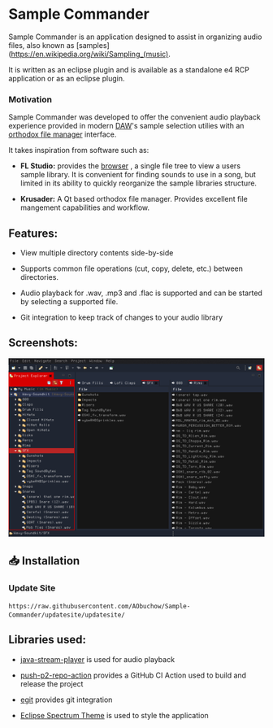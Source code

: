 # Sample Commander

Sample Commander is an application designed to assist in organizing audio files, also known as [samples](https://en.wikipedia.org/wiki/Sampling_(music). 

It is written as an eclipse plugin and is available as a standalone e4 RCP application or as an eclipse plugin.



### Motivation

Sample Commander was developed to offer the convenient audio playback experience provided in modern [DAW](https://en.wikipedia.org/wiki/Digital_audio_workstation)'s sample selection utilies with an [orthodox file manager](https://en.wikipedia.org/wiki/File_manager#Orthodox_file_managers) interface.

It takes inspiration from software such as:

- **FL Studio:** provides the [browser](https://www.image-line.com/support/flstudio_online_manual/html/browser.htm) , a single file tree to view a users sample library. It is convenient for finding sounds to use in a song, but limited in its ability to quickly reorganize the sample libraries structure.

- **Krusader:** A Qt based orthodox file manager. Provides excellent file mangement capabilities and workflow. 



## Features:

- View multiple directory contents side-by-side

- Supports common file operations (cut, copy, delete, etc.) between directories. 

- Audio playback for .wav, .mp3 and .flac is supported and can be started by selecting a supported file.  

- Git integration to keep track of changes to your audio library



## Screenshots:

![how_it_looks_1.png](./images/how_it_looks_1.png)



## 📥 Installation

### Update Site

`https://raw.githubusercontent.com/AObuchow/Sample-Commander/updatesite/updatesite/`



## Libraries used:

- [java-stream-player](https://github.com/goxr3plus/java-stream-player) is used for audio playback

- [push-p2-repo-action](https://github.com/ingomohr/push-p2-repo-action) provides a GitHub CI Action used to build and release the project

- [egit](https://github.com/eclipse/egit) provides git integration

- [Eclipse Spectrum Theme](https://github.com/AObuchow/Eclipse-Spectrum-Theme) is used to style the application